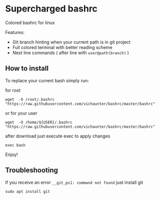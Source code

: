 # Supercharged bashrc

Colored bashrc for linux

Features:
* Git branch hinting when your current path is in git project
* Full colored terminal with better reading scheme
* Next line commands ( after line with `user@path(branch)` )

## How to install

To replace your current bash simply run:

for root
```
wget  -O /root/.bashrc "https://raw.githubusercontent.com/vichaunter/bashrc/master/bashrc"
```
or for your user
```
wget  -O /home/${USER}/.bashrc "https://raw.githubusercontent.com/vichaunter/bashrc/master/bashrc"
```

after download just execute exec to apply changes
```
exec bash
```

Enjoy!

## Troubleshooting

If you receive an error `__git_ps1: command not found` just install git
```
sudo apt install git
```
